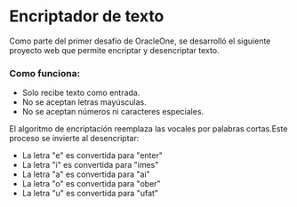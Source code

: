 <h1>Encriptador de texto</h1>

Como parte del primer desafío de OracleOne, se desarrolló el siguiente proyecto web que permite encriptar y desencriptar texto.

### Como funciona:

- Solo recibe texto como entrada.
- No se aceptan letras mayúsculas.
- No se aceptan números ni caracteres especiales.

El algoritmo de encriptación reemplaza las vocales por palabras cortas.Este proceso se invierte al desencriptar:

- La letra "e" es convertida para "enter"
- La letra "i" es convertida para "imes"
- La letra "a" es convertida para "ai"
- La letra "o" es convertida para "ober"
- La letra "u" es convertida para "ufat"




